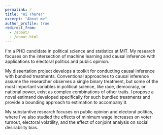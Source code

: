 ```yaml
---
permalink: /
title: "Hi There!"
excerpt: "About me"
author_profile: true
redirect_from: 
  - /about/
  - /about.html
---
```


I'm a PHD candidate in political science and statistics at MIT. My research focuses on the intersection of machine learning and causal inference with applications to electoral politics and public opinion.

My dissertation project develops a toolkit for conducting causal inference with bundled treatments. Conventional approaches to causal inference assume the researcher observes a single binary treatment, but some of the most important variables in political science, like race, democracy, or national power, exist as complex combinations of other traits. I propose a novel estimand developed specifically for such bundled treatments and provide a bounding approach to estimation to accompany it.

My substantive research focuses on public opinion and electoral politics, where I've also studied the effects of minimum wage increases on voter turnout, electoral volatility, and the effect of conjoint analysis on social desirability bias.
